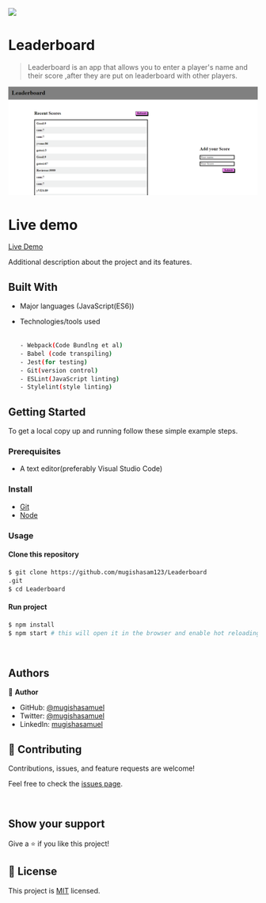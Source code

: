 
![](https://img.shields.io/badge/Leaderboard-blue)

# Leaderboard
>Leaderboard is an app that allows you to enter a player's name and their score ,after they are put on leaderboard with other players.

![screenshot](./screenshot.png)

# Live demo

[Live Demo ](https://leaderboard42.netlify.app/)


Additional description about the project and its features.
## Built With

- Major languages (JavaScript(ES6))
- Technologies/tools used 

  
  ``` bash
 
  - Webpack(Code Bundlng et al)
  - Babel (code transpiling)
  - Jest(for testing)
  - Git(version control)
  - ESLint(JavaScript linting)
  - Stylelint(style linting)

  ```


## Getting Started

To get a local copy up and running follow these simple example steps.

### Prerequisites
 - A text editor(preferably Visual Studio Code)
### Install
  -  [Git](https://git-scm.com/downloads)
  -  [Node](https://nodejs.org/en/download/)
### Usage
#### Clone this repository

```bash
$ git clone https://github.com/mugishasam123/Leaderboard
.git
$ cd Leaderboard

```
#### Run project

```bash
$ npm install
$ npm start # this will open it in the browser and enable hot reloading
```

  <br>




## Authors

👤 **Author**

- GitHub: [@mugishasamuel](https://github.com/mugishasam123)
- Twitter: [@mugishasamuel](https://twitter.com/mugishasamuel42/)
- LinkedIn: [mugishasamuel](https://www.linkedin.com/in/mugisha-samuel-55a905208/)


## 🤝 Contributing

Contributions, issues, and feature requests are welcome!

Feel free to check the [issues page](https://github.com/mugishasam123/Leaderboard/issues).

<br>

## Show your support

Give a ⭐️ if you like this project!

## 📝 License

This project is [MIT](https://opensource.org/licenses/MIT) licensed.
